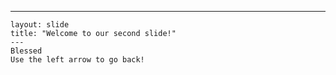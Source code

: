  ---
    layout: slide
    title: "Welcome to our second slide!"
    ---
    Blessed
    Use the left arrow to go back!
